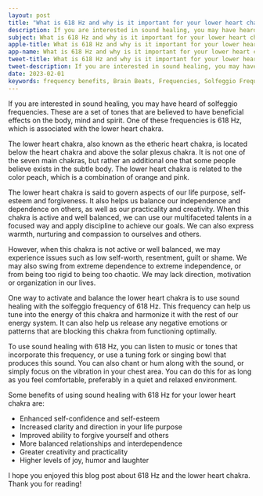 ```yaml
---
layout: post
title: "What is 618 Hz and why is it important for your lower heart chakra?"
description: If you are interested in sound healing, you may have heard of solfeggio frequencies. These are a set of tones that are believed to have beneficial effects on the body, mind and spirit. One of these frequencies is 618 Hz, which is associated with the lower heart chakra.
subject: What is 618 Hz and why is it important for your lower heart chakra?
apple-title: What is 618 Hz and why is it important for your lower heart chakra?
app-name: What is 618 Hz and why is it important for your lower heart chakra?
tweet-title: What is 618 Hz and why is it important for your lower heart chakra?
tweet-description: If you are interested in sound healing, you may have heard of solfeggio frequencies. These are a set of tones that are believed to have beneficial effects on the body, mind and spirit. One of these frequencies is 618 Hz, which is associated with the lower heart chakra.
date: 2023-02-01
keywords: frequency benefits, Brain Beats, Frequencies, Solfeggio Frequency, lower heart Chakra, 618 Hz, Brain wave entrainment, sound therapy, 618 Hz frequency benefits
---
```



If you are interested in sound healing, you may have heard of solfeggio frequencies. These are a set of tones that are believed to have beneficial effects on the body, mind and spirit. One of these frequencies is 618 Hz, which is associated with the lower heart chakra.

The lower heart chakra, also known as the etheric heart chakra, is located below the heart chakra and above the solar plexus chakra. It is not one of the seven main chakras, but rather an additional one that some people believe exists in the subtle body. The lower heart chakra is related to the color peach, which is a combination of orange and pink.

The lower heart chakra is said to govern aspects of our life purpose, self-esteem and forgiveness. It also helps us balance our independence and dependence on others, as well as our practicality and creativity. When this chakra is active and well balanced, we can use our multifaceted talents in a focused way and apply discipline to achieve our goals. We can also express warmth, nurturing and compassion to ourselves and others.

However, when this chakra is not active or well balanced, we may experience issues such as low self-worth, resentment, guilt or shame. We may also swing from extreme dependence to extreme independence, or from being too rigid to being too chaotic. We may lack direction, motivation or organization in our lives.

One way to activate and balance the lower heart chakra is to use sound healing with the solfeggio frequency of 618 Hz. This frequency can help us tune into the energy of this chakra and harmonize it with the rest of our energy system. It can also help us release any negative emotions or patterns that are blocking this chakra from functioning optimally.

To use sound healing with 618 Hz, you can listen to music or tones that incorporate this frequency, or use a tuning fork or singing bowl that produces this sound. You can also chant or hum along with the sound, or simply focus on the vibration in your chest area. You can do this for as long as you feel comfortable, preferably in a quiet and relaxed environment.

Some benefits of using sound healing with 618 Hz for your lower heart chakra are:

- Enhanced self-confidence and self-esteem
- Increased clarity and direction in your life purpose
- Improved ability to forgive yourself and others
- More balanced relationships and interdependence
- Greater creativity and practicality
- Higher levels of joy, humor and laughter


I hope you enjoyed this blog post about 618 Hz and the lower heart chakra.  Thank you for reading!

